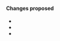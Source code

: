 [//]: # (If your pull request is a fix to an open issue please add fixes #9999 to the commit comments.)
[//]: # (If your proposal involves GUI improvements, add screenshots of before and after to help visualise the proposal on the fly.)
#### Changes proposed
-
-
-

[//]: # (If you have write privileges to repository, do label your pull request, alternatively you can insert a mention prefixed with @GitHub-Username below to alert any specific person that may have asked you to do this.)

